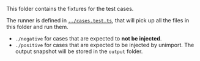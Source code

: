 This folder contains the fixtures for the test cases.

The runner is defined in [`../cases.test.ts`](../cases.test.ts), that will pick up all the files in this folder and run them.

- `./negative` for cases that are expected to **not be injected**.
- `./positive` for cases that are expected to be injected by unimport. The output snapshot will be stored in the `output` folder.
